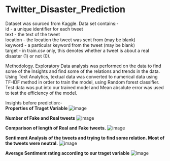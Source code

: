 # Twitter_Disaster_Prediction

Dataset was sourced from Kaggle. Data set contains:-</br>
id - a unique identifier for each tweet</br>
text - the text of the tweet</br>
location - the location the tweet was sent from (may be blank)</br>
keyword - a particular keyword from the tweet (may be blank)</br>
target - in train.csv only, this denotes whether a tweet is about a real disaster (1) or not (0).</br>

Methodology.
Exploratory Data analysis was performed on the data to find some of the Insights and find some of the relations and trends in the data.</br>
Using Text Analytics, textual data was converted to numerical data using TF-IDF method in order to train the model, using Random forest classifier.</br>
Test data was put into our trained model and Mean absolute error was used to test the efficiency of the model.</br>

Insights before prediction:-</br>
**Properties of Traget Variable**
![image](https://github.com/DAKSH1-HUB/Twitter_Disaster_Prediction/assets/81084807/38d82fb1-61ee-45c4-bf9c-7175b24af6f1)
</br>

**Number of Fake and Real tweets**
![image](https://github.com/DAKSH1-HUB/Twitter_Disaster_Prediction/assets/81084807/02600ea3-17e0-44ee-bd11-63efaed8d041)
</br>

**Comparison of length of Real and Fake tweets.**
![image](https://github.com/DAKSH1-HUB/Twitter_Disaster_Prediction/assets/81084807/c00f54d0-6eae-4400-b4cc-d97ef5e77185)
</br>

**Sentiment Analysis of the tweets and trying to find some relation. Most of the tweets were neutral.**
![image](https://github.com/DAKSH1-HUB/Twitter_Disaster_Prediction/assets/81084807/7e1d56ba-1cfa-46ae-8c47-a50a4ec67d90)
</br>

**Average Sentiment rating according to our traget variable**
![image](https://github.com/DAKSH1-HUB/Twitter_Disaster_Prediction/assets/81084807/e479d8ec-8531-4096-82f6-161e408a94c9)
</br>



